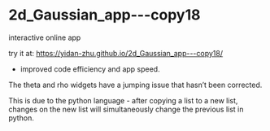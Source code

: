 # 2d_Gaussian_app---copy18
interactive online app

try it at: https://yidan-zhu.github.io/2d_Gaussian_app---copy18/

- improved code efficiency and app speed.

The theta and rho widgets have a jumping issue that hasn’t been corrected. 

This is due to the python language - after copying a list to a new list, changes on the new list will simultaneously change the previous list in python.
